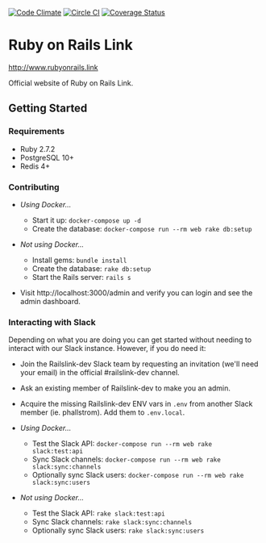 [![Code Climate](https://codeclimate.com/github/railslink/railslink/badges/gpa.svg)](https://codeclimate.com/github/railslink/railslink)
[![Circle CI](https://circleci.com/gh/railslink/railslink.svg?style=shield)](https://circleci.com/gh/railslink/railslink)
[![Coverage Status](https://coveralls.io/repos/railslink/railslink/badge.svg?branch=coverage&service=github)](https://coveralls.io/github/railslink/railslink?branch=coverage)

# Ruby on Rails Link

http://www.rubyonrails.link

Official website of Ruby on Rails Link.

## Getting Started

### Requirements

- Ruby 2.7.2
- PostgreSQL 10+
- Redis 4+

### Contributing

  - *Using Docker...*

    - Start it up: `docker-compose up -d`
    - Create the database: `docker-compose run --rm web rake db:setup`

  - *Not using Docker...*

    - Install gems: `bundle install`
    - Create the database: `rake db:setup`
    - Start the Rails server: `rails s`

  - Visit http://localhost:3000/admin and verify you can login and see the
    admin dashboard.

### Interacting with Slack

Depending on what you are doing you can get started without needing to interact
with our Slack instance. However, if you do need it:

  - Join the Railslink-dev Slack team by requesting an invitation (we'll need
    your email) in the official #railslink-dev channel.

  - Ask an existing member of Railslink-dev to make you an admin.

  - Acquire the missing Railslink-dev ENV vars in `.env` from another Slack
    member (ie. phallstrom).  Add them to `.env.local`.

  - *Using Docker...*

    - Test the Slack API: `docker-compose run --rm web rake slack:test:api`
    - Sync Slack channels: `docker-compose run --rm web rake slack:sync:channels`
    - Optionally sync Slack users: `docker-compose run --rm web rake slack:sync:users`

  - *Not using Docker...*

    - Test the Slack API: `rake slack:test:api`
    - Sync Slack channels: `rake slack:sync:channels`
    - Optionally sync Slack users: `rake slack:sync:users`
